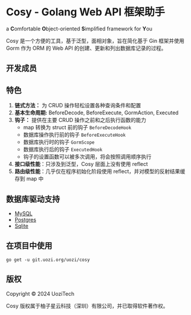 <script setup>
import { VPTeamMembers } from 'vitepress/theme';

const blogIcon = '<svg xmlns="http://www.w3.org/2000/svg" viewBox="0 0 24 24" xml:space="preserve"><title>Blog</title><path d="M5 23c-2.2 0-4-1.8-4-4v-8h2v4.5c.6-.3 1.3-.5 2-.5 2.2 0 4 1.8 4 4s-1.8 4-4 4zm0-6c-1.1 0-2 .9-2 2s.9 2 2 2 2-.9 2-2-.9-2-2-2zm19 2h-2C22 9.6 14.4 2 5 2V0c10.5 0 19 8.5 19 19zm-5 0h-2c0-6.6-5.4-12-12-12V5c7.7 0 14 6.3 14 14zm-5 0h-2c0-3.9-3.1-7-7-7v-2c5 0 9 4 9 9z"/></svg>';

const members = [
  {
    avatar: 'https://www.github.com/0xJacky.png',
    name: '0xJacky',
    title: '开发者',
    links: [
      { icon: 'github', link: 'https://github.com/0xJacky' },
      { icon: { svg: blogIcon }, link: 'https://jackyu.cn' }
    ]
  }, {
    avatar: 'https://www.github.com/Hintay.png',
    name: 'Hintay',
    title: '开发者',
    links: [
      { icon: 'github', link: 'https://github.com/Hintay' },
      { icon: { svg: blogIcon }, link: 'https://blog.kugeek.com' }
    ]
  }, {
    avatar: 'https://github.com/thahao.png',
    name: 'Thahao',
    title: '开发者',
    links: [
      { icon: 'github', link: 'https://github.com/thahao' },
      { icon: { svg: blogIcon }, link: 'https://blog.2huo.tech' }
    ]
  }, {
    avatar: 'https://github.com/akinoccc.png',
    name: 'Akino',
    title: '开发者',
    links: [
      { icon: 'github', link: 'https://github.com/akinoccc' },
      { icon: { svg: blogIcon }, link: 'https://akino.icu' }
    ]
  }, 
]
</script>

# Cosy - Golang Web API 框架助手

a **C**omfortable **O**bject-oriented **S**implified framework for **Y**ou

Cosy 是一个方便的工具，基于泛型，面相对象，旨在简化基于 Gin 框架并使用 Gorm 作为 ORM 的 Web API 的创建、更新和列出数据库记录的过程。

## 开发成员

<VPTeamMembers size="small" :members="members" />

## 特色
1. **链式方法：** 为 CRUD 操作轻松设置各种查询条件和配置
2. **基本生命周期:** BeforeDecode, BeforeExecute, GormAction, Executed
3. **钩子：** 提供在主要 CRUD 操作之前和之后执行函数的能力
    - map 转换为 struct 前的钩子 `BeforeDecodeHook`
    - 数据库操作执行前的钩子 `BeforeExecuteHook`
    - 数据库执行时的钩子 `GormScope`
    - 数据库执行后的钩子 `ExecutedHook`
    - 钩子的设置函数可以被多次调用，将会按照调用顺序执行
4. **接口级性能**：只涉及到泛型，Cosy 层面上没有使用 reflect
5. **路由级性能**：几乎仅在程序初始化阶段使用 reflect，并对模型的反射结果缓存到 map 中

## 数据库驱动支持

- [MySQL](https://git.uozi.org/uozi/cosy-driver-mysql)
- [Postgres](https://git.uozi.org/uozi/cosy-driver-postgres)
- [Sqlite](https://git.uozi.org/uozi/cosy-driver-sqlite)

## 在项目中使用
```shell
go get -u git.uozi.org/uozi/cosy
```

## 版权
Copyright © 2024 UoziTech

Cosy 版权属于柚子星云科技（深圳）有限公司，并已取得软件著作权。
